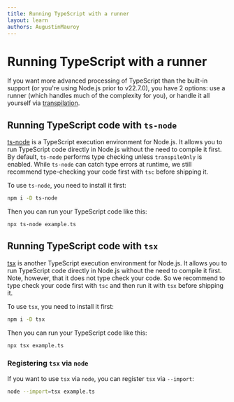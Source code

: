 ```yaml
---
title: Running TypeScript with a runner
layout: learn
authors: AugustinMauroy
---
```


# Running TypeScript with a runner

If you want more advanced processing of TypeScript than the built-in support (or you're using Node.js prior to v22.7.0), you have 2 options: use a runner (which handles much of the complexity for you), or handle it all yourself via [transpilation](./transpile.md).

## Running TypeScript code with `ts-node`

[ts-node](https://typestrong.org/ts-node/) is a TypeScript execution environment for Node.js. It allows you to run TypeScript code directly in Node.js without the need to compile it first. By default, `ts-node` performs type checking unless `transpileOnly` is enabled. While `ts-node` can catch type errors at runtime, we still recommend type-checking your code first with `tsc` before shipping it.

To use `ts-node`, you need to install it first:

```bash
npm i -D ts-node
```

Then you can run your TypeScript code like this:

```bash
npx ts-node example.ts
```

## Running TypeScript code with `tsx`

[tsx](https://tsx.is/) is another TypeScript execution environment for Node.js. It allows you to run TypeScript code directly in Node.js without the need to compile it first. Note, however, that it does not type check your code. So we recommend to type check your code first with `tsc` and then run it with `tsx` before shipping it.

To use `tsx`, you need to install it first:

```bash
npm i -D tsx
```

Then you can run your TypeScript code like this:

```bash
npx tsx example.ts
```

### Registering `tsx` via `node`

If you want to use `tsx` via `node`, you can register `tsx` via `--import`:

```bash
node --import=tsx example.ts
```
